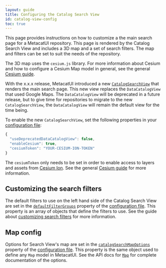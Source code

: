 ```yaml
---
layout: guide
title: Configuring the Catalog Search View
id: catalog-view-config
toc: true
---
```


This page provides instructions on how to customize a the main search page for a MetacatUI repository. This page is rendered by the Catalog Search View and includes a 3D map and a set of search filters. The map and filters can be set to suit the needs of the repository.

The 3D map uses the `cesium.js` library. For more information about Cesium and how to configure a Cesium Map model in general, see the general [Cesium guide](/guides/maps/cesium.html).

With the x.x.x release, MetacatUI introduced a new [`CatalogSearchView`](/docs/CatalogSearchView.html) that renders the main search page. This new view replaces the `DataCatalogView` that used Google Maps. The `DataCatalogView` will be deprecated in a future release, but to give time for repositories to migrate to the new `CatalogSearchView`, the `DataCatalogView` will remain the default view for the time being.

To enable the new `CatalogSearchView`, set the following properties in your [configuration file](/docs/AppConfig.html):

```js
{
  "useDeprecatedDataCatalogView": false,
  "enableCesium": true,
  "cesiumToken": "YOUR-CESIUM-ION-TOKEN"
}
```

The `cesiumToken` only needs to be set in order to enable access to layers and assets from [Cesium Ion](https://cesium.com/learn/ion/global-base-layers/). See the general [Cesium guide](/docs/guides/maps/cesium) for more information.

## Customizing the search filters

The default filters to use on the left hand side of the Catalog Search View are set in the [`defaultFilterGroups`](/docs/AppConfig.html#defaultFilterGroups) property of the [configuration file](/docs/AppConfig.html). This property is an array of objects that define the filters to use. See the guide about [customizing search filters](/guides/filters/configuring-filters.html) for more information.

## Map config

Options for Search View's map are set in the [`catalogSearchMapOptions`](docs/AppConfig.html#catalogSearchMapOptions) property of the [configuration file](/docs/AppConfig.html). This property is the same object used to define any `Map` model in MetacatUI. See the API docs for [`Map`](/docs/MapConfig.html) for complete documentation of the options.